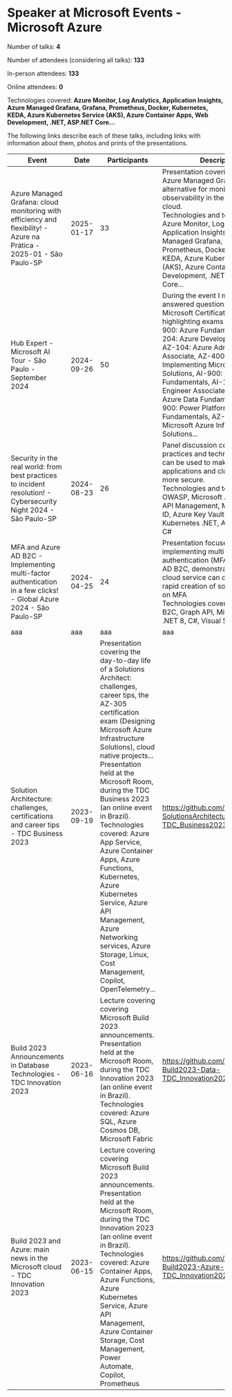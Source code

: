 # Speaker at Microsoft Events - Microsoft Azure

Number of talks: **4**

Number of attendees (considering all talks): **133**

In-person attendees: **133**

Online attendees: **0**

Technologies covered: **Azure Monitor, Log Analytics, Application Insights, Azure Managed Grafana, Grafana, Prometheus, Docker, Kubernetes, KEDA, Azure Kubernetes Service (AKS), Azure Container Apps, Web Development, .NET, ASP.NET Core...**

The following links describe each of these talks, including links with information about them, photos and prints of the presentations.

| Event | Date | Participants | Description | Link | 
| ------------| ---- | ------------ | ---- | ---- |
| Azure Managed Grafana: cloud monitoring with efficiency and flexibility! - Azure na Prática - 2025-01 - São Paulo-SP | 2025-01-17 |  33 | Presentation covering the use of Azure Managed Grafana as an alternative for monitoring and observability in the Microsoft cloud.<br/>Technologies and topics covered: Azure Monitor, Log Analytics, Application Insights, Azure Managed Grafana, Grafana, Prometheus, Docker, Kubernetes, KEDA, Azure Kubernetes Service (AKS), Azure Container Apps, Web Development, .NET, ASP.NET Core... | https://github.com/azurenapratica/ANP-Meetup-2025-01 |
| Hub Expert - Microsoft AI Tour - São Paulo - September 2024 | 2024-09-26 | 50 | During the event I mainly answered questions about Microsoft Certifications, highlighting exams such as -> AZ-900: Azure Fundamentals, AZ-204: Azure Developer Associate, AZ-104: Azure Administrator Associate, AZ-400: Designing and Implementing Microsoft DevOps Solutions, AI-900: Azure AI Fundamentals, AI-102: Azure AI Engineer Associate, DP-900: Azure Data Fundamentals, PL-900: Power Platform Fundamentals, AZ-305: Designing Microsoft Azure Infrastructure Solutions... | https://github.com/renatogroffe/HubExpert-MicrosoftAITour-2024-09 |
| Security in the real world: from best practices to incident resolution! - Cybersecurity Night 2024 - São Paulo-SP | 2024-08-23 | 26 | Panel discussion covering best practices and technologies that can be used to make working with applications and cloud resources more secure.<br/>Technologies and topics covered: OWASP, Microsoft Azure, Azure API Management, Microsoft Entra ID, Azure Key Vault, Docker, Kubernetes .NET, ASP.NET Core, C# | https://github.com/DotNetSP/CybersecurityNight-2024-08 |
| MFA and Azure AD B2C - Implementing multi-factor authentication in a few clicks! - Global Azure 2024 - São Paulo-SP | 2024-04-25 |  24 | Presentation focused on implementing multi-factor authentication (MFA) with Azure AD B2C, demonstrating how this cloud service can contribute to the rapid creation of solutions that rely on MFA<br/>Technologies covered: Azure AD B2C, Graph API, Microsoft Identity, .NET 8, C#, Visual Studio Code... | https://github.com/DotNetSP/GlobalAzure-SaoPaulo-2024 |
| aaa | aaa | aaa | aaa | aaa |
| Solution Architecture: challenges, certifications and career tips - TDC Business 2023 | 2023-09-19 | Presentation covering the day-to-day life of a Solutions Architect: challenges, career tips, the AZ-305 certification exam (Designing Microsoft Azure Infrastructure Solutions), cloud native projects...<br/>Presentation held at the Microsoft Room, during the TDC Business 2023 (an online event in Brazil).<br/>Technologies covered: Azure App Service, Azure Container Apps, Azure Functions, Kubernetes, Azure Kubernetes Service, Azure API Management, Azure Networking services, Azure Storage, Linux, Cost Management, Copilot, OpenTelemetry... | https://github.com/DotNetSP/Talk-SolutionsArchitecture-TDC_Business2023 | 33 |
| Build 2023 Announcements in Database Technologies - TDC Innovation 2023 | 2023-06-16 | Lecture covering covering Microsoft Build 2023 announcements.<br/>Presentation held at the Microsoft Room, during the TDC Innovation 2023 (an online event in Brazil).<br/>Technologies covered: Azure SQL, Azure Cosmos DB, Microsoft Fabric | https://github.com/DotNetSP/Talk-Build2023-Data-TDC_Innovation2023 | 25 |
| Build 2023 and Azure: main news in the Microsoft cloud - TDC Innovation 2023 | 2023-06-15 | Lecture covering covering Microsoft Build 2023 announcements.<br/>Presentation held at the Microsoft Room, during the TDC Innovation 2023 (an online event in Brazil).<br/>Technologies covered: Azure Container Apps, Azure Functions, Azure Kubernetes Service, Azure API Management, Azure Container Storage, Cost Management, Power Automate, Copilot, Prometheus | https://github.com/DotNetSP/Talk-Build2023-Azure-TDC_Innovation2023 | 36 |